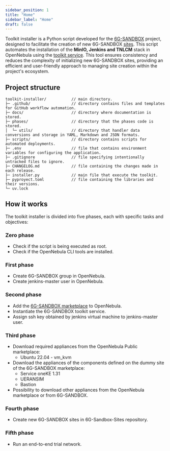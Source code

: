 ```yaml
---
sidebar_position: 1
title: "Home"
sidebar_label: "Home"
draft: false
---
```


Toolkit installer is a Python script developed for the [6G-SANDBOX](https://6g-sandbox.eu/) project, designed to facilitate the creation of new 6G-SANDBOX [sites](../6g-sandbox-sites/home.md). This script automates the installation of the **MinIO, Jenkins and TNLCM** stack in OpenNebula using the [toolkit service](https://marketplace.mobilesandbox.cloud:9443/appliance/service_toolkit). This tool ensures consistency and reduces the complexity of initializing new 6G-SANDBOX sites, providing an efficient and user-friendly approach to managing site creation within the project's ecosystem.

## Project structure

```
toolkit-installer/           // main directory.
├─ .github/                  // directory contains files and templates for GitHub workflow automation.
├─ docs/                     // directory where documentation is stored.
├─ phases/                   // directory that the phases code is stored.
│  └─ utils/                 // directory that handler data conversions and storage in YAML, Markdown and JSON formats.
├─ scripts/                  // directory contains scripts for automated deployments.
├─ .env                      // file that contains environment variables for configuring the application.
├─ .gitignore                // file specifying intentionally untracked files to ignore.
├─ CHANGELOG.md              // file containing the changes made in each release.
├─ installer.py              // main file that execute the toolkit.
├─ pyproyect.toml            // file containing the libraries and their versions.
└─ uv.lock
```

## How it works

The toolkit installer is divided into five phases, each with specific tasks and objectives:

### Zero phase

- Check if the script is being executed as root.
- Check if the OpenNebula CLI tools are installed.

### First phase

- Create 6G-SANDBOX group in OpenNebula.
- Create jenkins-master user in OpenNebula.

### Second phase

- Add the [6G-SANDBOX marketplace](https://marketplace.mobilesandbox.cloud:9443/appliance) to OpenNebula.
- Instantiate the 6G-SANDBOX toolkit service.
- Assign ssh key obtained by jenkins virtual machine to jenkins-master user.

### Third phase

- Download required appliances from the OpenNebula Public marketplace:
  - Ubuntu 22.04 - vm_kvm
- Download the appliances of the components defined on the dummy site of the 6G-SANDBOX marketplace:
  - Service oneKE 1.31
  - UERANSIM
  - Bastion
- Possibility to download other appliances from the OpenNebula marketplace or from 6G-SANDBOX.

### Fourth phase

- Create new 6G-SANDBOX sites in 6G-Sandbox-Sites repository.

### Fifth phase

- Run an end-to-end trial network.
